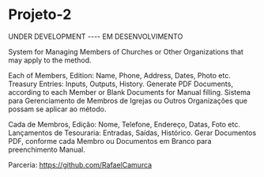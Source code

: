 # Projeto-2

UNDER DEVELOPMENT ---- EM DESENVOLVIMENTO

System for Managing Members of Churches or Other Organizations that may apply to the method.

Each of Members, Edition: Name, Phone, Address, Dates, Photo etc.
Treasury Entries: Inputs, Outputs, History.
Generate PDF Documents, according to each Member or Blank Documents for Manual filling.
Sistema para Gerenciamento de Membros de Igrejas ou Outros Organizações que possam se aplicar ao método.

Cada de Membros, Edição: Nome, Telefone, Endereço, Datas, Foto etc.
Lançamentos de Tesouraria: Entradas, Saídas, Histórico.
Gerar Documentos PDF, conforme cada Membro ou Documentos em Branco para preenchimento Manual.


Parceria: https://github.com/RafaelCamurca

